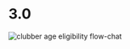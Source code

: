 # 3.0

![clubber age eligibility flow-chat](../images/chart-1.png)

<!-- I figured the if i use the "../" before the path name, that's when the flow chat image will be displayed on git hub. but if just use ./ it wouldn't -->

